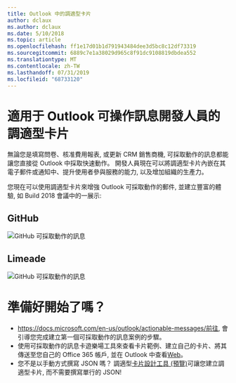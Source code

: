 ```yaml
---
title: Outlook 中的調適型卡片
author: dclaux
ms.author: dclaux
ms.date: 5/10/2018
ms.topic: article
ms.openlocfilehash: ff1e17d01b1d791943484dee3d5bc8c12df73319
ms.sourcegitcommit: 6889c7e1a38029d965c8f91dc9108819dbdea552
ms.translationtype: MT
ms.contentlocale: zh-TW
ms.lasthandoff: 07/31/2019
ms.locfileid: "68733120"
---
```

# <a name="adaptive-cards-for-outlook-actionable-message-developers"></a>適用于 Outlook 可操作訊息開發人員的調適型卡片

無論您是填寫問卷、核准費用報表, 或更新 CRM 銷售商機, 可採取動作的訊息都能讓您直接從 Outlook 中採取快速動作。 開發人員現在可以將調適型卡片內嵌在其電子郵件或通知中、提升使用者參與服務的能力, 以及增加組織的生產力。

您現在可以使用調適型卡片來增強 Outlook 可採取動作的郵件, 並建立豐富的體驗, 如 Build 2018 會議中的一展示:

## <a name="github"></a>GitHub
![GitHub 可採取動作的訊息](media/outlook/GitHub.png)

## <a name="limeade"></a>Limeade
![GitHub 可採取動作的訊息](media/outlook/Limeade.jpg)


# <a name="ready-to-start"></a>準備好開始了嗎？

- https://docs.microsoft.com/en-us/outlook/actionable-messages/前往, 會引導您完成建立第一個可採取動作的訊息案例的步驟。
- 使用可採取動作的訊息卡遊樂場工具來查看卡片範例、建立自己的卡片、將其傳送至您自己的 Office 365 帳戶, 並在 Outlook 中查看[Web](https://outlook.office.com)。
- 您不是以手動方式撰寫 JSON 嗎？ 調適型[卡片設計工具 (預覽)](https://acdesignerbeta.azurewebsites.net)可讓您建立調適型卡片, 而不需要撰寫單行的 JSON!